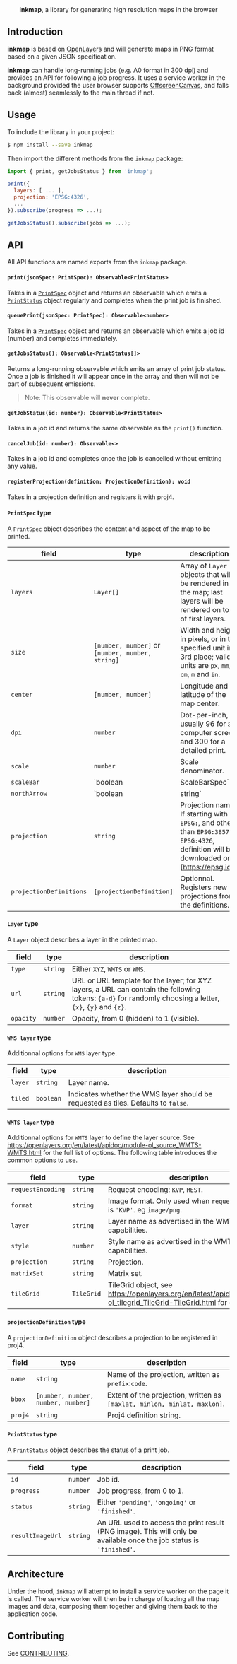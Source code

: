 <div style="text-align: center"><strong>inkmap</strong>, a library for generating high resolution maps in the browser</div>

## Introduction

**inkmap** is based on [OpenLayers](https://www.openlayers.org) and will generate maps in PNG format based on a given JSON specification.

**inkmap** can handle long-running jobs (e.g. A0 format in 300 dpi) and provides an API for following a job progress.
It uses a service worker in the background provided the user browser supports [OffscreenCanvas](https://developer.mozilla.org/en-US/docs/Web/API/OffscreenCanvas), and falls back (almost) seamlessly to the main thread if not.

## Usage

To include the library in your project:
```bash
$ npm install --save inkmap
```

Then import the different methods from the `inkmap` package:
```js
import { print, getJobsStatus } from 'inkmap';

print({
  layers: [ ... ],
  projection: 'EPSG:4326',
  ...
}).subscribe(progress => ...);

getJobsStatus().subscribe(jobs => ...);
```

## API

All API functions are named exports from the `inkmap` package.

#### `print(jsonSpec: PrintSpec): Observable<PrintStatus>`

Takes in a [`PrintSpec`](#printspec-type) object and returns an observable which emits a [`PrintStatus`](#printstatus-type) object regularly and completes when the print job is finished.

#### `queuePrint(jsonSpec: PrintSpec): Observable<number>`

Takes in a [`PrintSpec`](#printspec-type) object and returns an observable which emits a job id (number) and completes immediately.

#### `getJobsStatus(): Observable<PrintStatus[]>`

Returns a long-running observable which emits an array of print job status.
Once a job is finished it will appear once in the array and then will not be part of subsequent emissions.

> Note: This observable will **never** complete.

#### `getJobStatus(id: number): Observable<PrintStatus>`

Takes in a job id and returns the same observable as the `print()` function.

#### `cancelJob(id: number): Observable<>`

Takes in a job id and completes once the job is cancelled without emitting any value.

#### `registerProjection(definition: ProjectionDefinition): void`

Takes in a projection definition and registers it with proj4.

#### `PrintSpec` type

A `PrintSpec` object describes the content and aspect of the map to be printed.

| field | type | description |
|---|---|---|
| `layers` | `Layer[]` | Array of `Layer` objects that will be rendered in the map; last layers will be rendered on top of first layers. |
| `size` | `[number, number]` or `[number, number, string]` | Width and height in pixels, or in the specified unit in 3rd place; valid units are `px`, `mm`, `cm`, `m` and `in`. |
| `center` | `[number, number]` | Longitude and latitude of the map center. |
| `dpi` | `number` | Dot-per-inch, usually 96 for a computer screen and 300 for a detailed print. |
| `scale` | `number` | Scale denominator. |
| `scaleBar` | `boolean | ScaleBarSpec` | Indicates whether scalebar should be printed (`true`). Also allows to pass options object: `{"position": "bottom-left", "units": "metric" }` (default values). Possible values are: <ul><li>`position`: `"bottom-left" | "bottom-right"`</li><li>`units`: `"degrees" | "imperial" | "metric" | "nautical" | "us"` (same as `ol.control.ScaleLine`)</li></ul> |
| `northArrow` | `boolean | string` | North arrow position; either `'top-left'`, `'bottom-left'`, `'bottom-right'` or `'top-right'`; `true` defaults to `'top-right'`; absent or `false` means not to print the north arrow.
| `projection` | `string` | Projection name. If starting with `EPSG:`, and other than `EPSG:3857` or `EPSG:4326`, definition will be downloaded on [https://epsg.io/]. |
| `projectionDefinitions` | `[projectionDefinition]` | Optionnal. Registers new projections from the definitions. |

#### `Layer` type

A `Layer` object describes a layer in the printed map.

| field | type | description |
|---|---|---|
| `type` | `string` | Either `XYZ`, `WMTS` or `WMS`. |
| `url` | `string` | URL or URL template for the layer; for XYZ layers, a URL can contain the following tokens: `{a-d}` for randomly choosing a letter, `{x}`, `{y}` and `{z}`. |
| `opacity` | `number` | Opacity, from 0 (hidden) to 1 (visible). |

#### `WMS layer` type

Additionnal options for `WMS` layer type.

| field | type | description |
|---|---|---|
| `layer` | `string` | Layer name. |
| `tiled` | `boolean` | Indicates whether the WMS layer should be requested as tiles. Defaults to `false`. |

#### `WMTS layer` type

Additionnal options for `WMTS` layer to define the layer source. See https://openlayers.org/en/latest/apidoc/module-ol_source_WMTS-WMTS.html
for the full list of options. The following table introduces the common options to use.

| field | type | description |
|---|---|---|
| `requestEncoding` | `string` | Request encoding: `KVP`, `REST`. |
| `format` | `string` | Image format. Only used when `requestEncoding` is `'KVP'`. eg `image/png`. |
| `layer` | `string` | Layer name as advertised in the WMTS capabilities. |
| `style` | `number` | Style name as advertised in the WMTS capabilities. |
| `projection` | `string` | Projection. |
| `matrixSet` | `string` | Matrix set. |
| `tileGrid` | `TileGrid` | TileGrid object, see https://openlayers.org/en/latest/apidoc/module-ol_tilegrid_TileGrid-TileGrid.html for options |

#### `projectionDefinition` type

A `projectionDefinition` object describes a projection to be registered in proj4.

| field | type | description |
|---|---|---|
| `name` | `string` | Name of the projection, written as `prefix`:`code`. |
| `bbox` | `[number, number, number, number]` | Extent of the projection, written as `[maxlat, minlon, minlat, maxlon]`. |
| `proj4` | `string` | Proj4 definition string. |

#### `PrintStatus` type

A `PrintStatus` object describes the status of a print job.

| field | type | description |
|---|---|---|
| `id` | `number` | Job id. |
| `progress` | `number` | Job progress, from 0 to 1. |
| `status` | `string` | Either `'pending'`, `'ongoing'` or `'finished'`. |
| `resultImageUrl` | `string` | An URL used to access the print result (PNG image). This will only be available once the job status is `'finished'`.|

## Architecture

Under the hood, `inkmap` will attempt to install a service worker on the page it is called. The service worker will then be in charge
of loading all the map images and data, composing them together and giving them back to the application code.

## Contributing

See [CONTRIBUTING](CONTRIBUTING.md).
